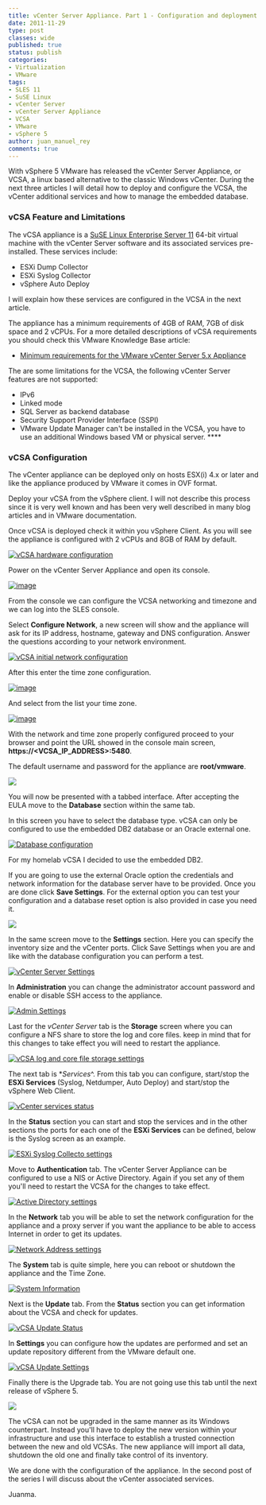 ```yaml
---
title: vCenter Server Appliance. Part 1 - Configuration and deployment
date: 2011-11-29
type: post
classes: wide
published: true
status: publish
categories:
- Virtualization
- VMware
tags:
- SLES 11
- SuSE Linux
- vCenter Server
- vCenter Server Appliance
- VCSA
- VMware
- vSphere 5
author: juan_manuel_rey
comments: true
---
```


With vSphere 5 VMware has released the vCenter Server Appliance, or VCSA, a linux based alternative to the classic Windows vCenter. During the next three articles I will detail how to deploy and configure the VCSA, the vCenter additional services and how to manage the embedded database.

### vCSA Feature and Limitations

The vCSA appliance is a [SuSE Linux Enterprise Server 11](http://www.suse.com/products/server/) 64-bit virtual machine with the vCenter Server software and its associated services pre-installed. These services include:

-   ESXi Dump Collector
-   ESXi Syslog Collector
-   vSphere Auto Deploy

I will explain how these services are configured in the VCSA in the next article.

The appliance has a minimum requirements of 4GB of RAM, 7GB of disk space and 2 vCPUs. For a more detailed descriptions of vCSA requirements you should check this VMware Knowledge Base article:

-   [Minimum requirements for the VMware vCenter Server 5.x Appliance](http://kb.vmware.com/kb/2005086)

The are some limitations for the VCSA, the following vCenter Server features are not supported:

-   IPv6
-   Linked mode
-   SQL Server as backend database
-   Security Support Provider Interface (SSPI)
-   VMware Update Manager can't be installed in the VCSA, you have to
    use an additional Windows based VM or physical server. ****

### vCSA Configuration

The vCenter appliance can be deployed only on hosts ESX(i) 4.x or later and like the appliance produced by VMware it comes in OVF format.

Deploy your vCSA from the vSphere client. I will not describe this process since it is very well known and has been very well described in many blog articles and in VMware documentation.

Once vCSA is deployed check it within you vSphere Client. As you will see the appliance is configured with 2 vCPUs and 8GB of RAM by default.

[![](/assets/images/vcsa_hw_config.png "vCSA hardware configuration")]({{site.url}}/assets/images/vcsa_hw_config.png)

Power on the vCenter Server Appliance and open its console.

[![image](/assets/images/vcsa_console.png "vCSA Console")]({{site.url}}/assets/images/vcsa_console.png)

From the console we can configure the VCSA networking and timezone and we can log into the SLES console.

Select **Configure Network**, a new screen will show and the appliance will ask for its IP address, hostname, gateway and DNS configuration. Answer the questions according to your network environment.

[![](/assets/images/vcsa_net_config.png "vCSA initial network configuration")]({{site.url}}/assets/images/vcsa_net_config.png)

After this enter the time zone configuration.

[![image](/assets/images/vcsa_time_zone_config.png "Time Zone Configuration")]({{site.url}}/assets/images/vcsa_time_zone_config.png)

And select from the list your time zone.

[![image](/assets/images/vcsa_time_zone_config_selection.png "vCSA Time Zone selection")]({{site.url}}/assets/images/vcsa_time_zone_config_selection.png)

With the network and time zone properly configured proceed to your browser and point the URL showed in the console main screen, **https://<VCSA_IP_ADDRESS>:5480**.

The default username and password for the appliance are **root/vmware**.

[![](/assets/images/vcsa_web_login.png)]({{site.url}}/assets/images/vcsa_web_login.png)

You will now be presented with a tabbed interface. After accepting the EULA move to the **Database** section within the same tab.

In this screen you have to select the database type. vCSA can only be configured to use the embedded DB2 database or an Oracle external one.

[![](/assets/images/vcsa_db_config.png "Database configuration")]({{site.url}}/assets/images/vcsa_db_config.png)

For my homelab vCSA I decided to use the embedded DB2.

If you are going to use the external Oracle option the credentials and network information for the database server have to be provided. Once you are done click **Save Settings**. For the external option you can test your configuration and a database reset option is also provided in case you need it.

[![](/assets/images/vcsa_db_ok.png)]({{site.url}}/assets/images/vcsa_db_ok.png)

In the same screen move to the **Settings** section. Here you can specify the inventory size and the vCenter ports. Click Save Settings when you are and like with the database configuration you can perform a test.

[![](/assets/images/vc_server_settings.png "vCenter Server Settings")]({{site.url}}/assets/images/vc_server_settings.png)

In **Administration** you can change the administrator account password and enable or disable SSH access to the appliance.

[![](/assets/images/vcsa_vami_admin_settings.png "Admin Settings")]({{site.url}}/assets/images/vcsa_vami_admin_settings.png)

Last for the *vCenter Server* tab is the **Storage** screen where you can configure a NFS share to store the log and core files. keep in mind that for this changes to take effect you will need to restart the appliance.

[![](/assets/images/vcsa_log_core_files.png "vCSA log and core file storage settings")]({{site.url}}/assets/images/vcsa_log_core_files.png)

The next tab is **Services*^. From this tab you can configure, start/stop the **ESXi Services** (Syslog, Netdumper, Auto Deploy) and start/stop the vSphere Web Client.

[![](/assets/images/vc_services_status.png "vCenter services status")]({{site.url}}/assets/images/vc_services_status.png)

In the **Status** section you can start and stop the services and in the other sections the ports for each one of the **ESXi Services** can be defined, below is the Syslog screen as an example.

[![](/assets/images/vcsa_esxi_syslog_collector.png "ESXi Syslog Collecto settings")]({{site.url}}/assets/images/vcsa_esxi_syslog_collector.png)

Move to **Authentication** tab. The vCenter Server Appliance can be configured to use a NIS or Active Directory. Again if you set any of them you'll need to restart the VCSA for the changes to take effect.

[![](/assets/images/vcsa_ad_settings.png "Active Directory settings")]({{site.url}}/assets/images/vcsa_ad_settings.png)

In the **Network** tab you will be able to set the network configuration for the appliance and a proxy server if you want the appliance to be able to access Internet in order to get its updates.

[![](/assets/images/vcsa_network_address.png "Network Address settings")]({{site.url}}/assets/images/vcsa_network_address.png)

The **System** tab is quite simple, here you can reboot or shutdown the appliance and the Time Zone.

[![](/assets/images/vcsa_system_info.png "System Information")]({{site.url}}/assets/images/vcsa_system_info.png)

Next is the **Update** tab. From the **Status** section you can get information about the VCSA and check for updates.

[![](/assets/images/vcsa_update_status.png "vCSA Update Status")]({{site.url}}/assets/images/vcsa_update_status.png)

In **Settings** you can configure how the updates are performed and set an update repository different from the VMware default one.

[![](/assets/images/vcsa_update_settings.png "vCSA Update Settings")]({{site.url}}/assets/images/vcsa_update_settings.png)

Finally there is the Upgrade tab. You are not going use this tab until the next release of vSphere 5.

[![](/assets/images/vcsa_prepare_for_upgrade.png)]({{site.url}}/assets/images/vcsa_prepare_for_upgrade.png)

The vCSA can not be upgraded in the same manner as its Windows counterpart. Instead you'll have to deploy the new version within your infrastructure and use this interface to establish a trusted connection between the new and old VCSAs. The new appliance will import all data, shutdown the old one and finally take control of its inventory.

We are done with the configuration of the appliance. In the second post of the series I will discuss about the vCenter associated services.

Juanma.

